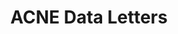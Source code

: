 ---
# Feel free to add content and custom Front Matter to this file.
# To modify the layout, see https://jekyllrb.com/docs/themes/#overriding-theme-defaults
title: ACNE Data Letters
layout: home
---